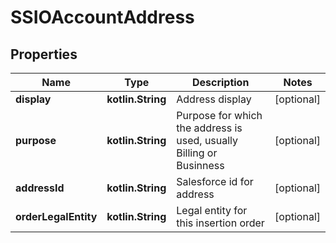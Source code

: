 
# SSIOAccountAddress

## Properties
Name | Type | Description | Notes
------------ | ------------- | ------------- | -------------
**display** | **kotlin.String** | Address display |  [optional]
**purpose** | **kotlin.String** | Purpose for which the address is used, usually Billing or Businness |  [optional]
**addressId** | **kotlin.String** | Salesforce id for address |  [optional]
**orderLegalEntity** | **kotlin.String** | Legal entity for this insertion order |  [optional]



